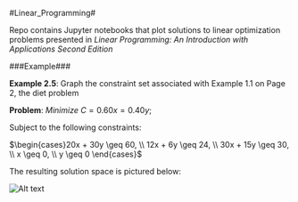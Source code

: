#Linear_Programming#

Repo contains Jupyter notebooks that plot solutions to linear optimization
problems presented in *Linear Programming: An Introduction with Applications
Second Edition*

###Example###

**Example 2.5**: Graph the constraint set associated with Example 1.1 on Page 2, the diet problem

**Problem**: $Minimize\ C = 0.60x = 0.40y;$

Subject to the following constraints:

$\begin{cases}20x + 30y \geq 60, \\
12x + 6y \geq 24, \\
30x + 15y \geq 30, \\
x \geq 0, \\
y \geq 0
\end{cases}$

The resulting solution space is pictured below:

![Alt text](https://raw.githubusercontent.com/jknowland/Linear_Programming/master/misc/diet.png?raw=true "example")
